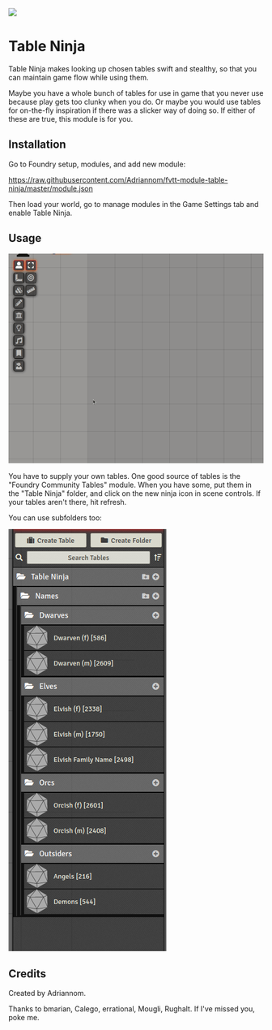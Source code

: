 ![](https://img.shields.io/badge/Foundry-v0.7.7-informational)
<!--- Downloads @ Latest Badge -->
<!--- replace <user>/<repo> with your username/repository -->
<!--- ![Latest Release Download Count](https://img.shields.io/github/downloads/adriannom/fvtt-module-table-ninja/latest/module.zip) -->

<!--- Forge Bazaar Install % Badge -->
<!--- replace <your-module-name> with the `name` in your manifest -->
<!--- ![Forge Installs](https://img.shields.io/badge/dynamic/json?label=Forge%20Installs&query=package.installs&suffix=%25&url=https%3A%2F%2Fforge-vtt.com%2Fapi%2Fbazaar%2Fpackage%2Ftable-ninja&colorB=4aa94a) -->


# Table Ninja

Table Ninja makes looking up chosen tables swift and stealthy, so that you can maintain game flow while using them.

Maybe you have a whole bunch of tables for use in game that you never use because play gets too clunky when you do. Or maybe you would use tables for on-the-fly inspiration if there was a slicker way of doing so. If either of these are true, this module is for you.

## Installation

Go to Foundry setup, modules, and add new module:

https://raw.githubusercontent.com/Adriannom/fvtt-module-table-ninja/master/module.json

Then load your world, go to manage modules in the Game Settings tab and enable Table Ninja.

## Usage

![](./images/table-ninja-demo.gif)

You have to supply your own tables. One good source of tables is the "Foundry Community Tables" module. When you have some, put them in the "Table Ninja" folder, and click on the new ninja icon in scene controls. If your tables aren't there, hit refresh.

You can use subfolders too:

![](./images/table-structure-example.png)

## Credits

Created by Adriannom.

Thanks to bmarian, Calego, errational, Mougli, Rughalt.
If I've missed you, poke me.